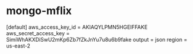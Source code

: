 # mongo-mflix

[default]
aws_access_key_id = AKIAQYLPMN5HGEIFFAKE
aws_secret_access_key = SimiWhAKXDiSwU2mKp6Zb7fZkJnYu7u8u6b9fake
output = json
region = us-east-2
